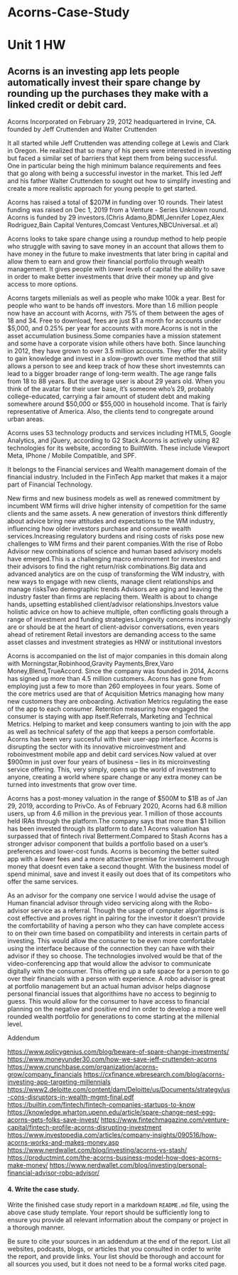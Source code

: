 # Acorns-Case-Study
# Unit 1 HW

## Acorns is an investing app lets people automatically invest their spare change by rounding up the purchases they make with a linked credit or debit card.

 Acorns 
Incorporated on February 29, 2012 headquartered in Irvine, CA.  founded by  Jeff Cruttenden and  Walter Cruttenden 

It all started while Jeff Cruttenden was attending college at Lewis and Clark in Oregon. He realized that so many of his peers were interested in investing but faced a similar set of barriers that kept them from being successful. One in particular being the high minimum balance requirements and fees that go along with being a successful investor in the market. This led Jeff and his father Walter Cruttenden to sought out how  to simplify investing and create a more realistic approach for young people to get started.

Acorns has raised a total of $207M in funding over 10 rounds. Their latest funding was raised on Dec 1, 2019 from a Venture - Series Unknown round.
Acorns is funded by 29 investors.(Chris Adamo,BDMI,Jennifer Lopez,Alex Rodriguez,Bain Capital Ventures,Comcast Ventures,NBCUniversal..et al)


Acorns looks to take spare change using a roundup method to help people who struggle with saving to save money in an account that allows them to have money in the future to make investments that later bring in capital and allow them to earn and grow their financial portfolio through wealth management. It gives people with lower levels of capital the ability to save in order to make better investments that drive their money up and give access to more options. 

 Acorns targets millenials as well as people who make 100k a year. Best for people who want to be hands off investors. More than 1.6 million people now have an account with Acorns, with 75% of them between the ages of 18 and 34. Free to download, fees are just $1 a month for accounts under $5,000, and 0.25% per year for accounts with more.Acorns is not in the asset accumulation business.Some
  companies have a mission statement and some have a corporate vision while others have both. Since launching in 2012, they have grown to over 3.5 million accounts. They offer the ability to gain knowledge and invest in a slow-growth over time method that still allows a person to see and keep track of how these short investemnts can lead to a bigger broader range of long-term wealth. The age range falls from 18 to 88 years. But the  average user is about 29 years old. When you think of the avatar for their  user base, it’s someone who’s 29, probably college-educated, carrying a fair amount of student debt and making somewhere around $50,000 or $55,000 in household income. That is fairly representative of America. Also, the clients tend to congregate around urban areas.

Acorns uses 53 technology products and services including HTML5, Google Analytics, and jQuery, according to G2 Stack.Acorns is actively using 82 technologies for its website, according to BuiltWith. These include Viewport Meta, IPhone / Mobile Compatible, and SPF.

It belongs to the Financial services and Wealth management domain of the financial industry. Included in the FinTech App market that makes it a major part of Financial Technology. 

New firms and new business models as well as renewed commitment by incumbent WM firms will drive higher intensity of competition for the same clients and the same assets. A new generation of investors think differently about advice bring new attitudes and expectations to the WM industry, influencing how older investors purchase and consume wealth services.Increasing regulatory burdens and rising costs of risks pose new challenges to WM firms and their parent companies.With the rise of Robo Advisor new combinations of science and human based advisory models have emerged.This is a challenging macro environment for investors and their advisors to find the right return/risk combinations.Big data and advanced analytics are on the cusp of transforming the WM industry, with new ways to engage with new clients, manage client relationships and manage risksTwo demographic trends Advisors are aging and leaving the industry faster than firms are replacing them. Wealth is about to change hands, upsetting established client/advisor relationships.Investors value holistic advice on how to achieve multiple, often conflicting goals through a range of investment and funding strategies.Longevity concerns increasingly are or should be at the heart of client-advisor conversations, even years ahead of retirement Retail investors are demanding access to the same asset classes and investment strategies as HNW or institutional investors

  Acorns is accompanied on the list of major companies in this domain along with 
  Morningstar,Robinhood,Gravity Payments,Brex,Varo Money,Blend,TrueAccord.
    Since the company was founded in 2014, Acorns has signed up more than 4.5 million customers.  Acorns has gone from employing just a few  to more than 260 employees in four years.
Some of the core metrics used are that of Acquisition Metrics managing how many new customers they are onboarding. Activation Metrics regulating the ease of the app to each consumer. Retention measuring how engaged the consumer is staying with app itself.Referrals, Marketing and Technical Metrics. Helping to market and keep consumers wanting to join with the app as well as technical safety of the app that keeps a person comfortable. Acorns has been very succesful with their user-app interface.  Acorns is disrupting the sector with its innovative microinvestment and roboinvestment mobile app and debit card services.Now valued at over $900mn in just over four years of business – lies in its microinvesting service offering. This, very simply, opens up the world of investment to anyone, creating a world where spare change or any extra money can be turned into investments that grow over time. 

Acorns has a post-money valuation in the range of $500M to $1B as of Jan 29, 2019, according to PrivCo.  As of February 2020, Acorns had 6.8 million users, up from 4.6 million in the previous year. 1 million of those accounts held IRAs through the platform.The company says that more than $1 billion has been invested through its platform to date.1 Acorns valuation has surpassed that of fintech rival Betterment.Compared to Stash Acorns has a stronger advisor component that builds a portfolio based on a user’s preferences and lower-cost funds. Acorns is becoming the better suited app with a lower fees and a more attactive premise for investement through money that doesnt even take a second thought. With the business model of spend minimal, save and invest it easily out does that of its competitors who offer the same services.


As an advisor for the company one service I would advise the usage of Human financial advisor through video servicing along with the Robo-advisor service as a referral. Though the usage of computer algorithims is cost effective and proves right in pairing for the investor it doesn't provide the comfortability of having a person who they can have complete access to on their own time based on compatibility and interests in certain parts of investing. This would allow the consumer to be even more comfortable using the interface because of the connection they can have with their advisor if they so choose. 
The technologies involved would be that of the video-conferencing app that would allow the advisor to communicate digitally with the consumer. 
 This offering up a safe space for a person to go over their financials with a person with experience. A robo advisor is great at portfolio management but an actual human advisor helps diagnose personal financial issues that algorithims have no access to beginnig to guess. This would allow for the consumer to have access to financial planning on the negative and positive end inn order to develop a more well rounded wealth portfolio for generations to come starting at the millenial level. 


 Addendum 

 https://www.policygenius.com/blog/beware-of-spare-change-investments/
https://www.moneyunder30.com/how-we-save-jeff-cruttenden-acorns
https://www.crunchbase.com/organization/acorns-grow/company_financials
https://cxfinance.wbresearch.com/blog/acorns-investing-app-targeting-millennials
https://www2.deloitte.com/content/dam/Deloitte/us/Documents/strategy/us-cons-disruptors-in-wealth-mgmt-final.pdf
https://builtin.com/fintech/fintech-companies-startups-to-know
https://knowledge.wharton.upenn.edu/article/spare-change-nest-egg-acorns-gets-folks-save-invest/
https://www.fintechmagazine.com/venture-capital/fintech-profile-acorns-disrupting-investment
https://www.investopedia.com/articles/company-insights/090516/how-acorns-works-and-makes-money.asp
https://www.nerdwallet.com/blog/investing/acorns-vs-stash/
https://productmint.com/the-acorns-business-model-how-does-acorns-make-money/
https://www.nerdwallet.com/blog/investing/personal-financial-advisor-robo-advisor/

#### 4. Write the case study.

Write the finished case study report in a markdown `README.md` file, using the above case study template. Your report should be sufficiently long to ensure you provide all relevant information about the company or project in a thorough manner.

Be sure to cite your sources in an addendum at the end of the report. List all websites, podcasts, blogs, or articles that you consulted in order to write the report, and provide links. Your list should be thorough and account for all sources you used, but it does not need to be a formal works cited page.

